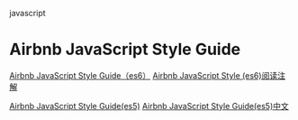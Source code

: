 javascript
# Airbnb JavaScript Style Guide
[Airbnb JavaScript Style Guide（es6）](https://github.com/airbnb/javascript)
[Airbnb JavaScript Style (es6)阅读注解](https://segmentfault.com/a/1190000012875529)


[Airbnb JavaScript Style Guide(es5)](https://github.com/airbnb/javascript/tree/es5-deprecated/es5)
[Airbnb JavaScript Style Guide(es5)中文](https://github.com/sivan/javascript-style-guide/blob/master/es5/README.md)